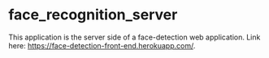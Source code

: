 # face_recognition_server

This application is the server side of a face-detection web application. Link here: https://face-detection-front-end.herokuapp.com/.
